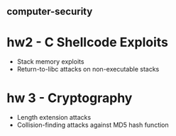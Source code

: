 ## computer-security

# hw2 - C Shellcode Exploits
+ Stack memory exploits
+ Return-to-libc attacks on non-executable stacks

# hw 3 - Cryptography
+ Length extension attacks
+ Collision-finding attacks against MD5 hash function
